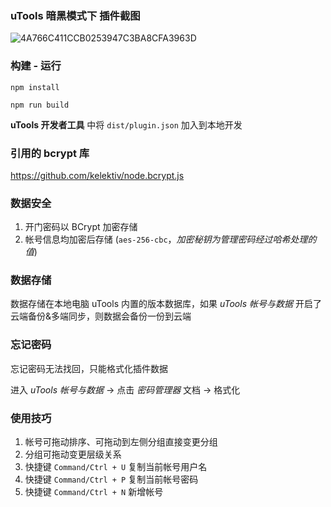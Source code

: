 ### uTools 暗黑模式下 插件截图

![4A766C411CCB0253947C3BA8CFA3963D](https://user-images.githubusercontent.com/4998729/122719145-61a90800-d2a0-11eb-9a21-8e15035e7e39.png)

### 构建 - 运行
```
npm install
```
```
npm run build
```
**uTools 开发者工具** 中将 `dist/plugin.json` 加入到本地开发

### 引用的 bcrypt 库
https://github.com/kelektiv/node.bcrypt.js

### 数据安全

1. 开门密码以 BCrypt 加密存储
2. 帐号信息均加密后存储 (`aes-256-cbc`，*加密秘钥为管理密码经过哈希处理的值*)

### 数据存储

数据存储在本地电脑 uTools 内置的版本数据库，如果 *uTools 帐号与数据* 开启了云端备份&多端同步，则数据会备份一份到云端

### 忘记密码

忘记密码无法找回，只能格式化插件数据

进入 *uTools 帐号与数据* -> 点击 *密码管理器* 文档 -> 格式化

### 使用技巧

1. 帐号可拖动排序、可拖动到左侧分组直接变更分组
2. 分组可拖动变更层级关系
3. 快捷键 `Command/Ctrl + U` 复制当前帐号用户名
4. 快捷键 `Command/Ctrl + P` 复制当前帐号密码
4. 快捷键 `Command/Ctrl + N` 新增帐号
